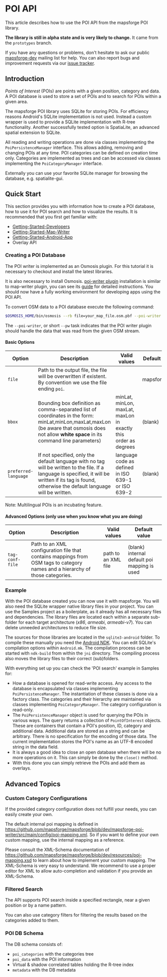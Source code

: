 # POI API

This article describes how to use the POI API from the mapsforge POI library.

**The library is still in alpha state and is very likely to change.** It came from the `prototypes` branch.

If you have any questions or problems, don't hesitate to ask our public [mapsforge-dev](https://groups.google.com/group/mapsforge-dev) mailing list for help. You can also report bugs and improvement requests via our [issue tracker](https://github.com/mapsforge/mapsforge/issues).

## Introduction

_Points of Interest_ (POIs) are points with a given position, category and data. A POI database is used to store a set of POIs and to search for POIs within a given area.

The mapsforge POI library uses SQLite for storing POIs. For efficiency reasons Android's SQLite implementation is not used. Instead a custom wrapper is used to provide a SQLite implementation with R-tree functionality. Another successfully tested option is SpatiaLite, an advanced spatial extension to SQLite.

All reading and writing operations are done via classes implementing the `PoiPersistenceManager` interface. This allows adding, removing and changing POIs at any time. POI categories can be defined on creation time only. Categories are implemented as trees and can be accessed via classes implementing the `PoiCategoryManager` interface.

Externally you can use your favorite SQLite manager for browsing the database, e.g. spatialite-gui.

## Quick Start

This section provides you with information how to create a POI database, how to use it for POI search and how to visualize the results. It is recommended that you first get familiar with:
- [Getting-Started-Developers](Getting-Started-Developers.md)
- [Getting-Started-Map-Writer](Getting-Started-Map-Writer.md)
- [Getting-Started-Android-App](Getting-Started-Android-App.md)
- Overlay API

### Creating a POI Database

The POI writer is implemented as an Osmosis plugin. For this tutorial it is necessary to checkout and install the latest libraries.

It is also necessary to install Osmosis. [poi-writer plugin](http://ci.mapsforge.org/job/dev/lastSuccessfulBuild/artifact/mapsforge-poi-writer/build/libs/mapsforge-poi-writer-dev-SNAPSHOT.jar) installation is similar to map-writer plugin, you can see its [guide](Getting-Started-Map-Writer.md#plugin-installation) for detailed instructions. You should now have a fully working environment for developing apps using the POI API.

To convert OSM data to a POI database execute the following command:

```bash
$OSMOSIS_HOME/bin/osmosis --rb file=your_map_file.osm.pbf --poi-writer file=your_database.poi preferred-language=en tag-conf-file=poi-mapping.xml
```

The `--poi-writer`, or short `--pw` task indicates that the POI writer plugin should handle the data that was read from the given OSM stream.

#### Basic Options

|**Option**|**Description**|**Valid values**|**Default value**|
|----------|---------------|----------------|-----------------|
|`file`|Path to the output file, the file will be overwritten if existent. By convention we use the file ending `poi`.||mapsforge.poi|
|`bbox`|Bounding box definition as comma-separated list of coordinates in the form: minLat,minLon,maxLat,maxLon (be aware that osmosis does not allow **white space** in its command line parameters)|minLat, minLon, maxLat, maxLon in exactly this order as degrees|(blank)|
|`preferred-language`|If not specified, only the default language with no tag will be written to the file. If a language is specified, it will be written if its tag is found, otherwise the default language will be written.|language code as defined in ISO 639-1 or ISO 639-2|(blank)|

Note: Multilingual POIs is an incubating feature.

#### Advanced Options (only use when you know what you are doing)

|**Option**|**Description**|**Valid values**|**Default value**|
|----------|---------------|----------------|-----------------|
|`tag-conf-file`|Path to an XML configuration file that contains mappings from OSM tags to category names and a hierarchy of those categories.|path to an XML file|(blank) internal default poi mapping is used|

### Example

With the POI database created you can now use it with mapsforge. You will also need the SQLite wrapper native library files in your project. You can use the Samples project as a boilerplate, as it already has all necessary files and dependencies. The library files are located each within a separate sub-folder for each target architecture (_x86_, _armeabi_, _armeabi-v7_). You can delete unneeded architectures to reduce file size.

The sources for those libraries are located in the `sqlite3-android` folder. To compile these manually you need the [Android NDK](http://developer.android.com/tools/sdk/ndk/index.html). You can edit SQLite's compilation options within `Android.mk`. The compilation process can be started with `ndk-build` from within the `jni` directory. The compiling process also moves the library files to their correct (sub)folders.

With everything set up you can check the 'POI search' example in Samples for:
- How a database is opened for read-write access. Any access to the database is encapsulated via classes implementing `PoiPersistenceManager`. The instantiation of these classes is done via a factory class. The categories and their hierarchy are maintained via classes implementing `PoiCategoryManager`. The category configuration is read-only.
- The `PoiPersistenceManager` object is used for querying the POIs in various ways. The query returns a collection of `PointOfInterest` objects. These are containers that contain a POI's position, ID, category and additional data. Additional data are stored as a string and can be arbitrary. There is no specification for the encoding of those data. The current implementation stores the POI's name as an UTF-8 encoded string in the data field.
- It is always a good idea to close an open database when there will be no more operations on it. This can simply be done by the `close()` method.
- With this done you can simply retrieve the POIs and add them as overlays.

## Advanced Topics

### Custom Category Configurations

If the provided category configuration does not fulfill your needs, you can easily create your own.

The default internal poi mapping is defined in https://github.com/mapsforge/mapsforge/blob/dev/mapsforge-poi-writer/src/main/config/poi-mapping.xml. So if you want to define your own custom mapping, use the internal mapping as a reference.

Please consult the XML-Schema documentation of https://github.com/mapsforge/mapsforge/blob/dev/resources/poi-mapping.xsd to learn about how to implement your custom mapping. The XML-Schema is very easy to understand. We recommend to use a proper editor for XML to allow auto-completion and validation if you provide an XML-Schema.

### Filtered Search

The API supports POI search inside a specified rectangle, near a given position or by a name pattern.

You can also use category filters for filtering the results based on the categories added to them.

### POI DB Schema

The DB schema consists of:
- `poi_categories` with the categories tree
- `poi_data` with the POI information
- Virtual & shadow correlated tables holding the R-tree index
- `metadata` with the DB metadata
